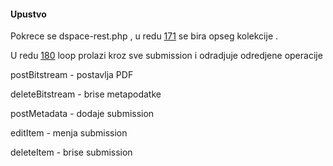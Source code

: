 <h4>Upustvo</h4>

<p>
 Pokrece se dspace-rest.php , u redu <a href="https://github.com/kovmisa/dspace-kg/blob/master/php-dspace-api/dspace-rest.php#L171">171<a/> se bira opseg kolekcije .
</p>
<p>
U redu <a href="https://github.com/kovmisa/dspace-kg/blob/master/php-dspace-api/dspace-rest.php#L180">180</a> loop prolazi kroz sve submission i odradjuje odredjene operacije 
</p>

<p>
postBitstream - postavlja PDF
</p>
<p>
deleteBitstream - brise metapodatke
</p>
<p>
postMetadata - dodaje submission
</p>
<p>
editItem - menja submission
</p>
<p>
deleteItem - brise submission
</p>


